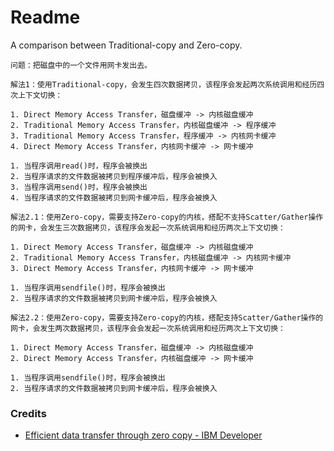 # Readme
A comparison between Traditional-copy and Zero-copy.

```
问题：把磁盘中的一个文件用网卡发出去。
```

```
解法1：使用Traditional-copy，会发生四次数据拷贝，该程序会发起两次系统调用和经历四次上下文切换：

1. Direct Memory Access Transfer，磁盘缓冲 -> 内核磁盘缓冲
2. Traditional Memory Access Transfer，内核磁盘缓冲 -> 程序缓冲
3. Traditional Memory Access Transfer，程序缓冲 -> 内核网卡缓冲
4. Direct Memory Access Transfer，内核网卡缓冲 -> 网卡缓冲

1. 当程序调用read()时，程序会被换出
2. 当程序请求的文件数据被拷贝到程序缓冲后，程序会被换入
3. 当程序调用send()时，程序会被换出
4. 当程序请求的文件数据被拷贝到网卡缓冲后，程序会被换入
```

```
解法2.1：使用Zero-copy，需要支持Zero-copy的内核，搭配不支持Scatter/Gather操作的网卡，会发生三次数据拷贝，该程序会发起一次系统调用和经历两次上下文切换：

1. Direct Memory Access Transfer，磁盘缓冲 -> 内核磁盘缓冲
2. Traditional Memory Access Transfer，内核磁盘缓冲 -> 内核网卡缓冲
3. Direct Memory Access Transfer，内核网卡缓冲 -> 网卡缓冲

1. 当程序调用sendfile()时，程序会被换出
2. 当程序请求的文件数据被拷贝到网卡缓冲后，程序会被换入
```

```
解法2.2：使用Zero-copy，需要支持Zero-copy的内核，搭配支持Scatter/Gather操作的网卡，会发生两次数据拷贝，该程序会会发起一次系统调用和经历两次上下文切换：

1. Direct Memory Access Transfer，磁盘缓冲 -> 内核磁盘缓冲
2. Direct Memory Access Transfer，内核磁盘缓冲 -> 网卡缓冲

1. 当程序调用sendfile()时，程序会被换出
2. 当程序请求的文件数据被拷贝到网卡缓冲后，程序会被换入
```

### Credits
- [Efficient data transfer through zero copy - IBM Developer](https://developer.ibm.com/articles/j-zerocopy)
